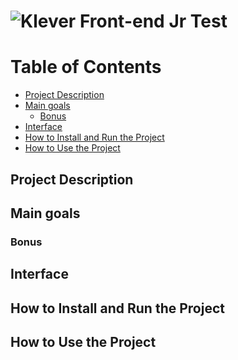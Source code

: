 # ![Klever Front-end Jr Test](https://user-images.githubusercontent.com/54488551/160130742-c52e0897-3809-44a0-bd3f-e786613082c0.jpg)

Table of Contents
=================
<!--ts-->
  * [Project Description](#Purpose)
  * [Main goals](#Main-goals)
    * [Bonus](#Bonus)
  * [Interface](#Interface)
  * [How to Install and Run the Project](#How-to-Install-and-Run-the-Project)
  * [How to Use the Project](#How-to-Use-the-Project)
<!--te-->

## Project Description
## Main goals
### Bonus
## Interface
## How to Install and Run the Project
## How to Use the Project